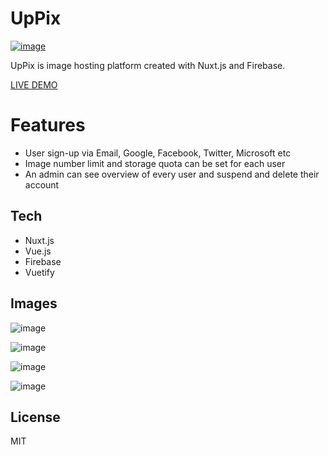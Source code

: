# UpPix

[![image](https://user-images.githubusercontent.com/53865216/64083341-d8b58b00-cd1e-11e9-88ac-34dc4aea9964.png)](https://up-pix.herokuapp.com/)

UpPix is image hosting platform created with Nuxt.js and Firebase.

[LIVE DEMO](https://up-pix.herokuapp.com/)

# Features

- User sign-up via Email, Google, Facebook, Twitter, Microsoft etc
- Image number limit and storage quota can be set for each user
- An admin can see overview of every user and suspend and delete their account

## Tech

- Nuxt.js
- Vue.js
- Firebase
- Vuetify

## Images

![image](https://user-images.githubusercontent.com/53865216/64083484-00a5ee00-cd21-11e9-8812-a48aec140a9e.png)

![image](https://user-images.githubusercontent.com/53865216/64083524-62665800-cd21-11e9-932b-f5f8750a0fc3.png)

![image](https://user-images.githubusercontent.com/53865216/64083531-78741880-cd21-11e9-8b7d-868f22888aaa.png)

![image](https://user-images.githubusercontent.com/53865216/64083541-875acb00-cd21-11e9-8ca4-815c033691bd.png)

## License

MIT
